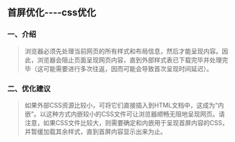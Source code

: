 ## 首屏优化----css优化
### 一、介绍
> 浏览器必须先处理当前网页的所有样式和布局信息，然后才能呈现内容。因此，浏览器会阻止页面呈现网页内容，直到外部样式表已下载完毕并处理完毕（这可能需要进行多次往返，因而可能会导致首次呈现时间延迟）。
### 二、优化建议
> 如果外部CSS资源比较小，可将它们直接插入到HTML文档中，这成为“内嵌”。以这种方式内嵌较小的CSS文件可让浏览器顺畅无阻地呈现网页。请注意，如果CSS文件比较大，则需要确定和内嵌用于呈现首屏内容的CSS，并暂缓加载其余样式，直到首屏内容显示出来为止。